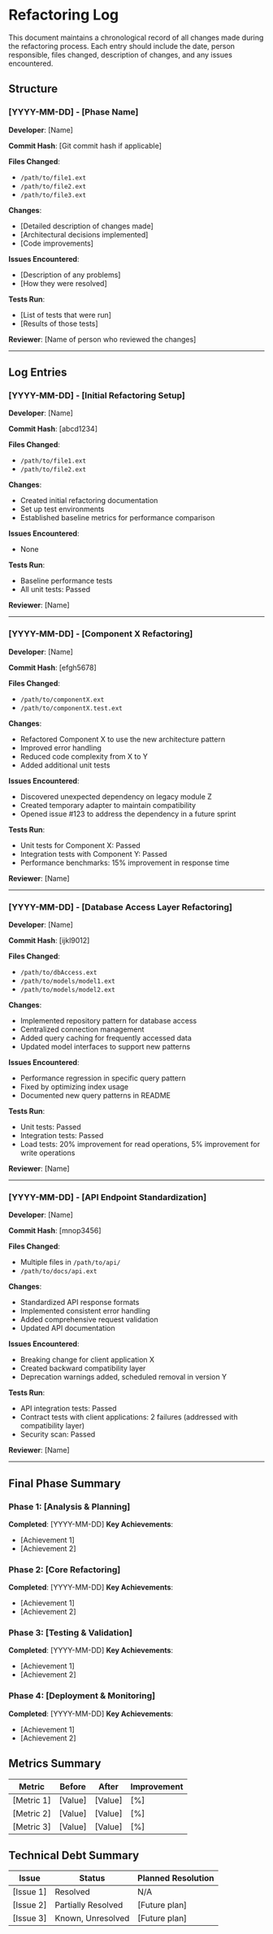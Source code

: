 # Refactoring Log

This document maintains a chronological record of all changes made during the refactoring process. Each entry should include the date, person responsible, files changed, description of changes, and any issues encountered.

## Structure

### [YYYY-MM-DD] - [Phase Name]

**Developer**: [Name]

**Commit Hash**: [Git commit hash if applicable]

**Files Changed**:
- `/path/to/file1.ext`
- `/path/to/file2.ext`
- `/path/to/file3.ext`

**Changes**:
- [Detailed description of changes made]
- [Architectural decisions implemented]
- [Code improvements]

**Issues Encountered**:
- [Description of any problems]
- [How they were resolved]

**Tests Run**:
- [List of tests that were run]
- [Results of those tests]

**Reviewer**: [Name of person who reviewed the changes]

---

## Log Entries

### [YYYY-MM-DD] - [Initial Refactoring Setup]

**Developer**: [Name]

**Commit Hash**: [abcd1234]

**Files Changed**:
- `/path/to/file1.ext`
- `/path/to/file2.ext`

**Changes**:
- Created initial refactoring documentation
- Set up test environments
- Established baseline metrics for performance comparison

**Issues Encountered**:
- None

**Tests Run**:
- Baseline performance tests
- All unit tests: Passed

**Reviewer**: [Name]

---

### [YYYY-MM-DD] - [Component X Refactoring]

**Developer**: [Name]

**Commit Hash**: [efgh5678]

**Files Changed**:
- `/path/to/componentX.ext`
- `/path/to/componentX.test.ext`

**Changes**:
- Refactored Component X to use the new architecture pattern
- Improved error handling
- Reduced code complexity from X to Y
- Added additional unit tests

**Issues Encountered**:
- Discovered unexpected dependency on legacy module Z
- Created temporary adapter to maintain compatibility
- Opened issue #123 to address the dependency in a future sprint

**Tests Run**:
- Unit tests for Component X: Passed
- Integration tests with Component Y: Passed
- Performance benchmarks: 15% improvement in response time

**Reviewer**: [Name]

---

### [YYYY-MM-DD] - [Database Access Layer Refactoring]

**Developer**: [Name]

**Commit Hash**: [ijkl9012]

**Files Changed**:
- `/path/to/dbAccess.ext`
- `/path/to/models/model1.ext`
- `/path/to/models/model2.ext`

**Changes**:
- Implemented repository pattern for database access
- Centralized connection management
- Added query caching for frequently accessed data
- Updated model interfaces to support new patterns

**Issues Encountered**:
- Performance regression in specific query pattern
- Fixed by optimizing index usage
- Documented new query patterns in README

**Tests Run**:
- Unit tests: Passed
- Integration tests: Passed
- Load tests: 20% improvement for read operations, 5% improvement for write operations

**Reviewer**: [Name]

---

### [YYYY-MM-DD] - [API Endpoint Standardization]

**Developer**: [Name]

**Commit Hash**: [mnop3456]

**Files Changed**:
- Multiple files in `/path/to/api/`
- `/path/to/docs/api.ext`

**Changes**:
- Standardized API response formats
- Implemented consistent error handling
- Added comprehensive request validation
- Updated API documentation

**Issues Encountered**:
- Breaking change for client application X
- Created backward compatibility layer
- Deprecation warnings added, scheduled removal in version Y

**Tests Run**:
- API integration tests: Passed
- Contract tests with client applications: 2 failures (addressed with compatibility layer)
- Security scan: Passed

**Reviewer**: [Name]

---

## Final Phase Summary

### Phase 1: [Analysis & Planning]
**Completed**: [YYYY-MM-DD]
**Key Achievements**:
- [Achievement 1]
- [Achievement 2]

### Phase 2: [Core Refactoring]
**Completed**: [YYYY-MM-DD]
**Key Achievements**:
- [Achievement 1]
- [Achievement 2]

### Phase 3: [Testing & Validation]
**Completed**: [YYYY-MM-DD]
**Key Achievements**:
- [Achievement 1]
- [Achievement 2]

### Phase 4: [Deployment & Monitoring]
**Completed**: [YYYY-MM-DD]
**Key Achievements**:
- [Achievement 1]
- [Achievement 2]

## Metrics Summary

| Metric | Before | After | Improvement |
|--------|--------|-------|-------------|
| [Metric 1] | [Value] | [Value] | [%] |
| [Metric 2] | [Value] | [Value] | [%] |
| [Metric 3] | [Value] | [Value] | [%] |

## Technical Debt Summary

| Issue | Status | Planned Resolution |
|-------|--------|-------------------|
| [Issue 1] | Resolved | N/A |
| [Issue 2] | Partially Resolved | [Future plan] |
| [Issue 3] | Known, Unresolved | [Future plan] |